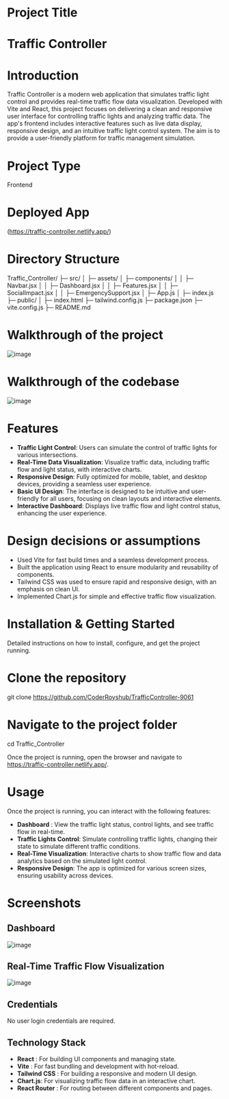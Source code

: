 
# Project Title

# Traffic Controller

# Introduction

Traffic Controller is a modern web application that simulates traffic light control and provides real-time traffic flow data visualization. Developed with Vite and React, this project focuses on delivering a clean and responsive user interface for controlling traffic lights and analyzing traffic data. The app's frontend includes interactive features such as live data display, responsive design, and an intuitive traffic light control system. The aim is to provide a user-friendly platform for traffic management simulation.

# Project Type
Frontend

# Deployed App

(https://traffic-controller.netlify.app/)

# Directory Structure

Traffic_Controller/
├─ src/
│  ├─ assets/
│  ├─ components/
│  │  ├─ Navbar.jsx
│  │  ├─ Dashboard.jsx
│  │  ├─ Features.jsx
│  │  ├─ SocialImpact.jsx
│  │  ├─ EmergencySupport.jsx
│  ├─ App.js
│  ├─ index.js
├─ public/
│  ├─ index.html
├─ tailwind.config.js
├─ package.json
├─ vite.config.js
├─ README.md

# Walkthrough of the project
![image](https://github.com/user-attachments/assets/9853b75d-6825-44f6-9d54-7f41e2a4b664)

# Walkthrough of the codebase

![image](https://github.com/user-attachments/assets/666f827e-b185-421a-84cc-90d3df52eefb)


# Features
- **Traffic Light Control**: Users can simulate the control of traffic lights for various intersections.
- **Real-Time Data Visualization**: Visualize traffic data, including traffic flow and light status, with interactive charts.
- **Responsive Design**: Fully optimized for mobile, tablet, and desktop devices, providing a seamless user experience.
- **Basic UI Design**: The interface is designed to be intuitive and user-friendly for all users, focusing on clean layouts and interactive elements.
- **Interactive Dashboard**: Displays live traffic flow and light control status, enhancing the user experience.

# Design decisions or assumptions
- Used Vite for fast build times and a seamless development process.
- Built the application using React to ensure modularity and reusability of components.
- Tailwind CSS was used to ensure rapid and responsive design, with an emphasis on clean UI.
- Implemented Chart.js for simple and effective traffic flow visualization.

# Installation & Getting Started
Detailed instructions on how to install, configure, and get the project running.

# Clone the repository
git clone https://github.com/CoderRoyshub/TrafficController-9061

# Navigate to the project folder
cd Traffic_Controller

Once the project is running, open the browser and navigate to https://traffic-controller.netlify.app/.

# Usage
Once the project is running, you can interact with the following features:

- **Dashboard** : View the traffic light status, control lights, and see traffic flow in real-time.
- **Traffic Lights Control**: Simulate controlling traffic lights, changing their state to simulate different traffic conditions.
- **Real-Time Visualization**: Interactive charts to show traffic flow and data analytics based on the simulated light control.
- **Responsive Design**: The app is optimized for various screen sizes, ensuring usability across devices.

# Screenshots

## Dashboard
![image](https://github.com/user-attachments/assets/9853b75d-6825-44f6-9d54-7f41e2a4b664)



## Real-Time Traffic Flow Visualization
![image](https://github.com/user-attachments/assets/ba80c4c9-a372-4df8-95c7-2efb8e550fd5)


## Credentials
No user login credentials are required.

## Technology Stack
- **React** : For building UI components and managing state.
- **Vite** : For fast bundling and development with hot-reload.
- **Tailwind CSS** : For building a responsive and modern UI design.
- **Chart.js**: For visualizing traffic flow data in an interactive chart.
- **React Router** : For routing between different components and pages.

